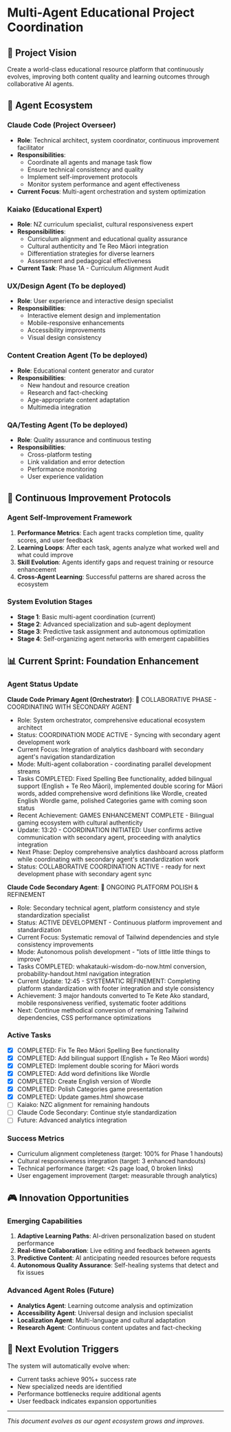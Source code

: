 # Multi-Agent Educational Project Coordination

## 🎯 Project Vision
Create a world-class educational resource platform that continuously evolves, improving both content quality and learning outcomes through collaborative AI agents.

## 🤖 Agent Ecosystem

### **Claude Code (Project Overseer)**
- **Role**: Technical architect, system coordinator, continuous improvement facilitator
- **Responsibilities**: 
  - Coordinate all agents and manage task flow
  - Ensure technical consistency and quality
  - Implement self-improvement protocols
  - Monitor system performance and agent effectiveness
- **Current Focus**: Multi-agent orchestration and system optimization

### **Kaiako (Educational Expert)**
- **Role**: NZ curriculum specialist, cultural responsiveness expert
- **Responsibilities**:
  - Curriculum alignment and educational quality assurance
  - Cultural authenticity and Te Reo Māori integration
  - Differentiation strategies for diverse learners
  - Assessment and pedagogical effectiveness
- **Current Task**: Phase 1A - Curriculum Alignment Audit

### **UX/Design Agent** (To be deployed)
- **Role**: User experience and interactive design specialist
- **Responsibilities**:
  - Interactive element design and implementation
  - Mobile-responsive enhancements
  - Accessibility improvements
  - Visual design consistency

### **Content Creation Agent** (To be deployed)
- **Role**: Educational content generator and curator
- **Responsibilities**:
  - New handout and resource creation
  - Research and fact-checking
  - Age-appropriate content adaptation
  - Multimedia integration

### **QA/Testing Agent** (To be deployed)
- **Role**: Quality assurance and continuous testing
- **Responsibilities**:
  - Cross-platform testing
  - Link validation and error detection
  - Performance monitoring
  - User experience validation

## 🔄 Continuous Improvement Protocols

### **Agent Self-Improvement Framework**
1. **Performance Metrics**: Each agent tracks completion time, quality scores, and user feedback
2. **Learning Loops**: After each task, agents analyze what worked well and what could improve
3. **Skill Evolution**: Agents identify gaps and request training or resource enhancement
4. **Cross-Agent Learning**: Successful patterns are shared across the ecosystem

### **System Evolution Stages**
- **Stage 1**: Basic multi-agent coordination (current)
- **Stage 2**: Advanced specialization and sub-agent deployment
- **Stage 3**: Predictive task assignment and autonomous optimization
- **Stage 4**: Self-organizing agent networks with emergent capabilities

## 📊 Current Sprint: Foundation Enhancement

### **Agent Status Update**
**Claude Code Primary Agent (Orchestrator)**: 🤝 COLLABORATIVE PHASE - COORDINATING WITH SECONDARY AGENT
- Role: System orchestrator, comprehensive educational ecosystem architect
- Status: COORDINATION MODE ACTIVE - Syncing with secondary agent development work
- Current Focus: Integration of analytics dashboard with secondary agent's navigation standardization
- Mode: Multi-agent collaboration - coordinating parallel development streams
- Tasks COMPLETED: Fixed Spelling Bee functionality, added bilingual support (English + Te Reo Māori), implemented double scoring for Māori words, added comprehensive word definitions like Wordle, created English Wordle game, polished Categories game with coming soon status
- Recent Achievement: GAMES ENHANCEMENT COMPLETE - Bilingual gaming ecosystem with cultural authenticity
- Update: 13:20 - COORDINATION INITIATED: User confirms active communication with secondary agent, proceeding with analytics integration
- Next Phase: Deploy comprehensive analytics dashboard across platform while coordinating with secondary agent's standardization work
- Status: COLLABORATIVE COORDINATION ACTIVE - ready for next development phase with secondary agent sync

**Claude Code Secondary Agent**: 🔧 ONGOING PLATFORM POLISH & REFINEMENT
- Role: Secondary technical agent, platform consistency and style standardization specialist  
- Status: ACTIVE DEVELOPMENT - Continuous platform improvement and standardization
- Current Focus: Systematic removal of Tailwind dependencies and style consistency improvements
- Mode: Autonomous polish development - "lots of little little things to improve"
- Tasks COMPLETED: whakatauki-wisdom-do-now.html conversion, probability-handout.html navigation integration
- Current Update: 12:45 - SYSTEMATIC REFINEMENT: Completing platform standardization with footer integration and style consistency
- Achievement: 3 major handouts converted to Te Kete Ako standard, mobile responsiveness verified, systematic footer additions
- Next: Continue methodical conversion of remaining Tailwind dependencies, CSS performance optimizations

### **Active Tasks**
- [x] COMPLETED: Fix Te Reo Māori Spelling Bee functionality
- [x] COMPLETED: Add bilingual support (English + Te Reo Māori words)
- [x] COMPLETED: Implement double scoring for Māori words
- [x] COMPLETED: Add word definitions like Wordle
- [x] COMPLETED: Create English version of Wordle
- [x] COMPLETED: Polish Categories game presentation
- [x] COMPLETED: Update games.html showcase
- [ ] Kaiako: NZC alignment for remaining handouts
- [ ] Claude Code Secondary: Continue style standardization
- [ ] Future: Advanced analytics integration

### **Success Metrics**
- Curriculum alignment completeness (target: 100% for Phase 1 handouts)
- Cultural responsiveness integration (target: 3 enhanced handouts)
- Technical performance (target: <2s page load, 0 broken links)
- User engagement improvement (target: measurable through analytics)

## 🎮 Innovation Opportunities

### **Emerging Capabilities**
1. **Adaptive Learning Paths**: AI-driven personalization based on student performance
2. **Real-time Collaboration**: Live editing and feedback between agents
3. **Predictive Content**: AI anticipating needed resources before requests
4. **Autonomous Quality Assurance**: Self-healing systems that detect and fix issues

### **Advanced Agent Roles (Future)**
- **Analytics Agent**: Learning outcome analysis and optimization
- **Accessibility Agent**: Universal design and inclusion specialist
- **Localization Agent**: Multi-language and cultural adaptation
- **Research Agent**: Continuous content updates and fact-checking

## 🚀 Next Evolution Triggers

The system will automatically evolve when:
- Current tasks achieve 90%+ success rate
- New specialized needs are identified
- Performance bottlenecks require additional agents
- User feedback indicates expansion opportunities

---

*This document evolves as our agent ecosystem grows and improves.*